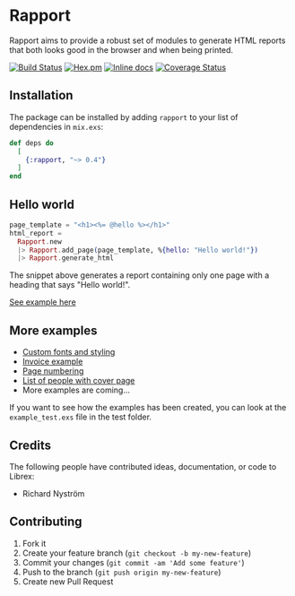 # Rapport

Rapport aims to provide a robust set of modules to generate HTML reports that both looks good in the browser and when being printed.

[![Build Status](https://travis-ci.org/ricn/rapport.png?branch=master)](https://travis-ci.org/ricn/rapport)
[![Hex.pm](https://img.shields.io/hexpm/v/rapport.svg)](https://hex.pm/packages/rapport)
[![Inline docs](http://inch-ci.org/github/ricn/rapport.svg?branch=master)](http://inch-ci.org/github/ricn/rapport)
[![Coverage Status](https://coveralls.io/repos/github/ricn/rapport/badge.svg?branch=master)](https://coveralls.io/github/ricn/rapport?branch=master)

## Installation

The package can be installed
by adding `rapport` to your list of dependencies in `mix.exs`:

```elixir
def deps do
  [
    {:rapport, "~> 0.4"}
  ]
end
```

## Hello world

```elixir
page_template = "<h1><%= @hello %></h1>"
html_report =
  Rapport.new
  |> Rapport.add_page(page_template, %{hello: "Hello world!"})
  |> Rapport.generate_html
```

The snippet above generates a report containing only one page with a heading that says "Hello world!".

[See example here](https://rawgit.com/ricn/rapport/master/examples/hello.html)

## More examples
  * [Custom fonts and styling](https://rawgit.com/ricn/rapport/master/examples/custom_fonts_and_styles.html)
  * [Invoice example](https://rawgit.com/ricn/rapport/master/examples/invoice.html)
  * [Page numbering](https://rawgit.com/ricn/rapport/master/examples/page_numbering.html)
  * [List of people with cover page](https://rawgit.com/ricn/rapport/master/examples/list_of_people.html)
  * More examples are coming...

If you want to see how the examples has been created, you can look at the `example_test.exs` file in the test folder.

## Credits

The following people have contributed ideas, documentation, or code to Librex:

* Richard Nyström

## Contributing

1. Fork it
2. Create your feature branch (`git checkout -b my-new-feature`)
3. Commit your changes (`git commit -am 'Add some feature'`)
4. Push to the branch (`git push origin my-new-feature`)
5. Create new Pull Request
